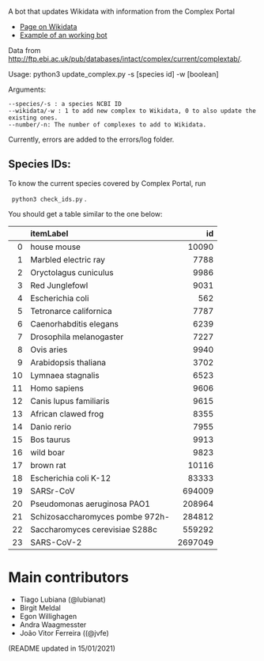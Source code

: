 A bot that updates Wikidata with information from the Complex Portal

* [Page on Wikidata](https://www.wikidata.org/wiki/User:ProteinBoxBot/2020_complex_portal#Status)
* [Example of an working bot](https://github.com/SuLab/scheduled-bots/blob/main/scheduled_bots/wikipathways/bot.py)


Data from http://ftp.ebi.ac.uk/pub/databases/intact/complex/current/complextab/.

Usage: python3 update_complex.py -s [species id] -w [boolean]

Arguments:

    --species/-s : a species NCBI ID
    --wikidata/-w : 1 to add new complex to Wikidata, 0 to also update the existing ones.
    --number/-n: The number of complexes to add to Wikidata.

Currently, errors are added to the errors/log folder.


## Species IDs:

To know the current species covered by Complex Portal, run 

` python3 check_ids.py` .

You should get a table similar to the one below:


|      | itemLabel                       |      id |
| ---: | :------------------------------ | ------: |
|    0 | house mouse                     |   10090 |
|    1 | Marbled electric ray            |    7788 |
|    2 | Oryctolagus cuniculus           |    9986 |
|    3 | Red Junglefowl                  |    9031 |
|    4 | Escherichia coli                |     562 |
|    5 | Tetronarce californica          |    7787 |
|    6 | Caenorhabditis elegans          |    6239 |
|    7 | Drosophila melanogaster         |    7227 |
|    8 | Ovis aries                      |    9940 |
|    9 | Arabidopsis thaliana            |    3702 |
|   10 | Lymnaea stagnalis               |    6523 |
|   11 | Homo sapiens                    |    9606 |
|   12 | Canis lupus familiaris          |    9615 |
|   13 | African clawed frog             |    8355 |
|   14 | Danio rerio                     |    7955 |
|   15 | Bos taurus                      |    9913 |
|   16 | wild boar                       |    9823 |
|   17 | brown rat                       |   10116 |
|   18 | Escherichia coli K-12           |   83333 |
|   19 | SARSr-CoV                       |  694009 |
|   20 | Pseudomonas aeruginosa PAO1     |  208964 |
|   21 | Schizosaccharomyces pombe 972h- |  284812 |
|   22 | Saccharomyces cerevisiae S288c  |  559292 |
|   23 | SARS-CoV-2                      | 2697049 |

# Main contributors

* Tiago Lubiana (@lubianat)
* Birgit Meldal
* Egon Willighagen
* Andra Waagmesster
* João Vitor Ferreira ((@jvfe)



(README updated in 15/01/2021)